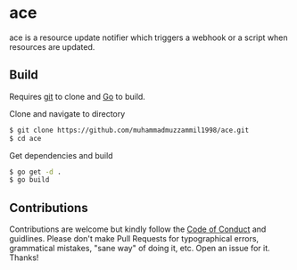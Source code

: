 # ace

ace is a resource update notifier which triggers a webhook or a script when resources are updated.

## Build

Requires [git](https://git-scm.com/download/win) to clone and [Go](https://golang.org/dl/) to build.

Clone and navigate to directory

```sh
$ git clone https://github.com/muhammadmuzzammil1998/ace.git
$ cd ace
```

Get dependencies and build

```sh
$ go get -d .
$ go build
```

## Contributions

Contributions are welcome but kindly follow the [Code of Conduct](CODE_OF_CONDUCT.md) and guidlines. Please don't make Pull Requests for typographical errors, grammatical mistakes, "sane way" of doing it, etc. Open an issue for it. Thanks!
